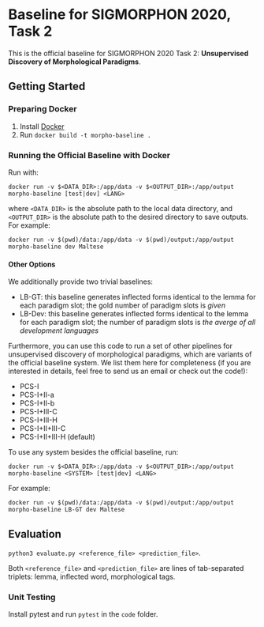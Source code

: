 # Baseline for SIGMORPHON 2020, Task 2

This is the official baseline for SIGMORPHON 2020 Task 2: **Unsupervised Discovery of Morphological Paradigms**.

## Getting Started

### Preparing Docker

1. Install [Docker](https://www.docker.com/)
2. Run `docker build -t morpho-baseline .`

### Running the Official Baseline with Docker

Run with:
```
docker run -v $<DATA_DIR>:/app/data -v $<OUTPUT_DIR>:/app/output morpho-baseline [test|dev] <LANG>
```
where `<DATA_DIR>` is the absolute path to the local data directory, and `<OUTPUT_DIR>` is the absolute path to the desired directory to save outputs. For example:
```
docker run -v $(pwd)/data:/app/data -v $(pwd)/output:/app/output morpho-baseline dev Maltese
```

#### Other Options

We additionally provide two trivial baselines:

* LB-GT: this baseline generates inflected forms identical to the lemma for each paradigm slot; the gold number of paradigm slots is *given*
* LB-Dev: this baseline generates inflected forms identical to the lemma for each paradigm slot; the number of paradigm slots is *the averge of all development languages*

Furthermore, you can use this code to run a set of other pipelines for unsupervised discovery of morphological paradigms, which are variants of the official baseline system. We list them here for completeness (if you are interested in details, feel free to send us an email or check out the code!):

* PCS-I
* PCS-I+II-a
* PCS-I+II-b
* PCS-I+III-C
* PCS-I+III-H
* PCS-I+II+III-C
* PCS-I+II+III-H (default)

To use any system besides the official baseline, run:
```
docker run -v $<DATA_DIR>:/app/data -v $<OUTPUT_DIR>:/app/output morpho-baseline <SYSTEM> [test|dev] <LANG>
```
For example:
```
docker run -v $(pwd)/data:/app/data -v $(pwd)/output:/app/output morpho-baseline LB-GT dev Maltese
```

## Evaluation

`python3 evaluate.py <reference_file> <prediction_file>`.

Both `<reference_file>` and `<prediction_file>` are lines of tab-separated triplets: lemma, inflected word, morphological tags.

### Unit Testing

Install pytest and run `pytest` in the `code` folder.
